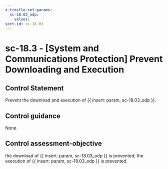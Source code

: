 ```yaml
---
x-trestle-set-params:
  sc-18.03_odp:
    values:
sort-id: sc-18.03
---
```


# sc-18.3 - \[System and Communications Protection\] Prevent Downloading and Execution

## Control Statement

Prevent the download and execution of {{ insert: param, sc-18.03_odp }}.

## Control guidance

None.

## Control assessment-objective

the download of {{ insert: param, sc-18.03_odp }} is prevented;
the execution of {{ insert: param, sc-18.03_odp }} is prevented.

